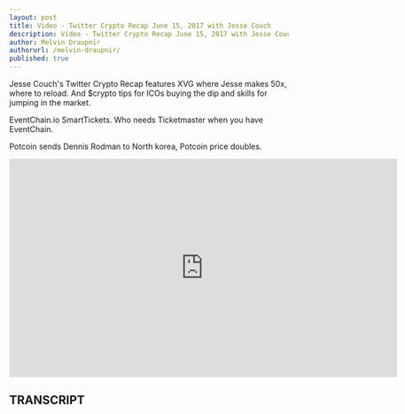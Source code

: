 ```yaml
---
layout: post
title: Video - Twitter Crypto Recap June 15, 2017 with Jesse Couch
description: Video - Twitter Crypto Recap June 15, 2017 with Jesse Couch
author: Melvin Draupnir
authorurl: /melvin-draupnir/
published: true
---
```


<p>Jesse Couch's Twitter Crypto Recap features XVG where Jesse makes 50x, where to reload. And $crypto tips for ICOs buying the dip and skills for jumping in the market.</p>

<p>EventChain.io SmartTickets. Who needs Ticketmaster when you have EventChain.</p>

<p>Potcoin sends Dennis Rodman to North korea, Potcoin price doubles.</p>

<center><iframe width="700" height="394" src="https://www.youtube.com/embed/TLO9PJUpbsc" frameborder="0" allowfullscreen></iframe></center>

<h2>TRANSCRIPT</h2>
